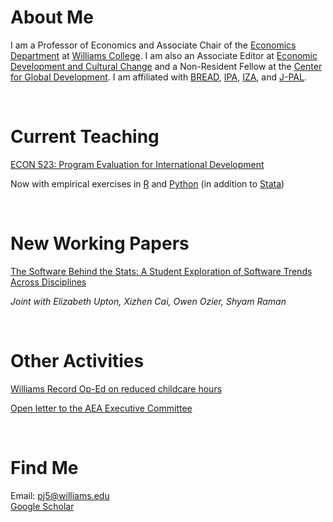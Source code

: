 # About Me

I am a Professor of Economics and Associate Chair of the [Economics Department](https://econ.williams.edu/) at [Williams College](https://www.williams.edu/). I am also an Associate Editor at [Economic Development and Cultural Change](https://www.journals.uchicago.edu/toc/edcc/current) and a Non-Resident Fellow at the [Center for Global Development](https://www.cgdev.org/).  I am affiliated with [BREAD](http://ibread.org/bread/), [IPA](http://www.poverty-action.org/), [IZA](https://www.iza.org/person/7796/pamela-jakiela), and [J-PAL](https://www.povertyactionlab.org/person/jakiela).  

<br>

# Current Teaching

[ECON 523:  Program Evaluation for International Development](https://pjakiela.github.io/ECON523)   

Now with empirical exercises in [R](https://pjakiela.github.io/ECON523/exercises/R-exercises.html) and [Python](https://pjakiela.github.io/ECON523/exercises/python.html) (in addition to [Stata](https://pjakiela.github.io/ECON523/exercises/index.html))

<br>

# New Working Papers

[The Software Behind the Stats: A Student Exploration of Software Trends Across Disciplines](http://arxiv.org/abs/2504.06507)  

_Joint with Elizabeth Upton, Xizhen Cai, Owen Ozier, Shyam Raman_

<br>

# Other Activities

[Williams Record Op-Ed on reduced childcare hours](https://williamsrecord.com/463696/opinions/the-college-must-act-now-to-protect-faculty-and-staff-impacted-by-reduced-wccc-hours/)  

[Open letter to the AEA Executive Committee](AEAletter.html)  

<br>

# Find Me
Email: [pj5@williams.edu](mailto:pamela.jakiela@williams.edu)   
<a href="https://scholar.google.com/citations?user=SPkk2P8AAAAJ">Google Scholar</a>


